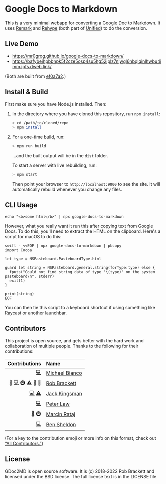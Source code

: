 # Google Docs to Markdown

This is a very minimal webapp for converting a Google Doc to Markdown. It uses [Remark](https://github.com/remarkjs/remark) and [Rehype](https://github.com/rehypejs/rehype) (both part of [Unified](https://unifiedjs.github.io)) to do the conversion.


## Live Demo

- https://mr0grog.github.io/google-docs-to-markdown/
- https://bafybeihpbbnpk5f2cze5osp4su5hg52jplz7njwgl6nbqlqinlhwbu4imm.ipfs.dweb.link/

(Both are built from [ef0a7a2](https://github.com/Mr0grog/google-docs-to-markdown/commit/ef0a7a2458e0af1922c4a98d2abcb4c807c9616c).)


## Install & Build

First make sure you have Node.js installed. Then:

1. In the directory where you have cloned this repository, run `npm install`:

    ```sh
    > cd /path/to/cloned/repo
    > npm install
    ```

2. For a one-time build, run:

    ```sh
    > npm run build
    ```

    …and the built output will be in the `dist` folder.

    To start a server with live rebuilding, run:

    ```sh
    > npm start
    ```

    Then point your browser to `http://localhost:9000` to see the site. It will automatically rebuild whenever you change any files.


## CLI Usage

```shell
echo "<b>some html</b>" | npx google-docs-to-markdown
```

However, what you really want it run this after copying text from Google Docs. To do this, you'll need to extract the HTML
on the clipboard. Here's a script for macOS to do this:

```shell
swift - <<EOF | npx google-docs-to-markdown | pbcopy
import Cocoa

let type = NSPasteboard.PasteboardType.html

guard let string = NSPasteboard.general.string(forType:type) else {
  fputs("Could not find string data of type '\(type)' on the system pasteboard\n", stderr)
  exit(1)
}

print(string)
EOF
```

You can then tie this script to a keyboard shortcut if using something like Raycast or another launchbar.

## Contributors

This project is open source, and gets better with the hard work and collaboration of multiple people. Thanks to the following for their contributions:

<!-- ALL-CONTRIBUTORS-LIST:START -->
| Contributions | Name |
| ----: | :---- |
| [💻](# "Code")  | [Michael Bianco](https://github.com/iloveitaly) |
| [🚧](# "Maintenance") [💻](# "Code") [🚇](# "Infrastructure") [⚠️](# "Tests") [📖](# "Documentation") [👀](# "Reviewer") | [Rob Brackett](https://github.com/Mr0grog) |
| [💻](# "Code") [⚠️](# "Tests") | [Jack Kingsman](https://github.com/jkingsman) |
| [💻](# "Code") | [Peter Law](https://github.com/PeterJCLaw) |
| [📖](# "Documentation") [🚇](# "Infrastructure") | [Marcin Rataj](https://github.com/lidel) |
| [💻](# "Code") | [Ben Sheldon](https://github.com/bensheldon) |
<!-- ALL-CONTRIBUTORS-LIST:END -->

(For a key to the contribution emoji or more info on this format, check out [“All Contributors.”](https://allcontributors.org/docs/en/emoji-key))


## License

GDoc2MD is open source software. It is (c) 2018-2022 Rob Brackett and licensed under the BSD license. The full license text is in the LICENSE file.
